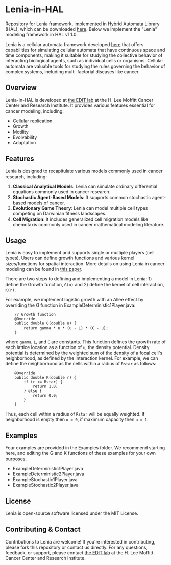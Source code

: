 # Lenia-in-HAL
Repository for Lenia framework, implemented in Hybrid Automata Library (HAL), which can be downloaded [here](https://github.com/mathonco/hal). Below we implement the "Lenia" modeling framework in HAL v1.1.0.

Lenia is a cellular automata framework developed [here](https://chakazul.github.io/lenia.html) that offers capabilities for simulating cellular automata that have continuous space and time components, making it suitable for studying the collective behavior of interacting biological agents, such as individual cells or organisms. Cellular automata are valuable tools for studying the rules governing the behavior of complex systems, including multi-factorial diseases like cancer. 

## Overview

Lenia-in-HAL is developed at [the EDIT lab](https://labpages.moffitt.org/westj/) at the H. Lee Moffitt Cancer Center and Research Institute. It provides various features essential for cancer modeling, including:

- Cellular replication
- Growth
- Motility
- Evolvability
- Adaptation

## Features

Lenia is designed to recapitulate various models commonly used in cancer research, including:

1. **Classical Analytical Models**: Lenia can simulate ordinary differential equations commonly used in cancer research.
2. **Stochastic Agent-Based Models**: It supports common stochastic agent-based models of cancer.
3. **Evolutionary Game Theory**: Lenia can model multiple cell types competing on Darwinian fitness landscapes.
4. **Cell Migration**: It includes generalized cell migration models like chemotaxis commonly used in cancer mathematical modeling literature.

## Usage

Lenia is easy to implement and supports single or multiple players (cell types). Users can define growth functions and various kernel sizes/functions for spatial interaction. More details on using Lenia in cancer modeling can be found in [this paper](https://www.biorxiv.org/content/10.1101/2024.01.10.575036v2.abstract).

There are two steps to defining and implementing a model in Lenia: 1) define the Growth function, `G(u)` and 2) define the kernel of cell interaction, `K(r)`.

For example, we implement logistic growth with an Allee effect by overriding the G function in ExampleDeterministic1Player.java:

```
    // Growth function
    @Override
    public double G(double u) {
        return gamma * u * (u - L) * (C - u);
    }
```

where `gamma`, `L`, and `C` are constants. This function defines the growth rate of each lattice location as a function of `u`, the density potential. Density potential is determined by the weighted sum of the density of a focal cell's neighborhood, as defined by the interaction kernel. For example, we can define the neighborhood as the cells within a radius of `Rstar` as follows:

```
    @Override
    public double K(double r) {
        if (r <= Rstar) {
            return 1.0;
        } else {
            return 0.0;
        }
    }
```

Thus, each cell within a radius of `Rstar` will be equally weighted. If neighborhood is empty then `u = 0`, if maximum capacity then `u = 1`.

## Examples
Four examples are provided in the Examples folder. We recommend starting here, and editing the G and K functions of these examples for your own purposes.

- ExampleDeterministic1Player.java
- ExampleDeterministic2Player.java
- ExampleStochastic1Player.java
- ExampleStochastic2Player.java


## License

Lenia is open-source software licensed under the MIT License.

## Contributing & Contact

Contributions to Lenia are welcome! If you're interested in contributing, please fork this repository or contact us directly. For any questions, feedback, or support, please contact [the EDIT lab](https://labpages.moffitt.org/westj/) at the H. Lee Moffitt Cancer Center and Research Institute.

